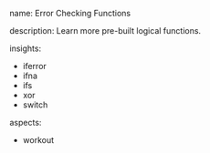 name: Error Checking Functions

description: Learn more pre-built logical functions.

insights:
  - iferror
  - ifna
  - ifs
  - xor
  - switch

aspects:
  - workout